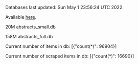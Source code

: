 Databases last updated: Sun May  1 23:56:24 UTC 2022. 

Available [here](https://github.com/cbeauhilton/ash-db/releases).


20M	abstracts_small.db

158M	abstracts_full.db

Current number of items in db:
[{"count(*)": 96904}]

Current number of scraped items in db:
[{"count(*)": 16690}]
